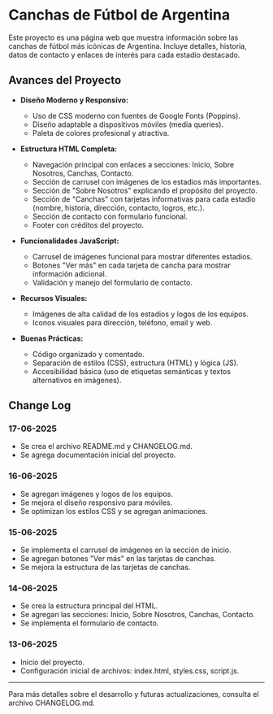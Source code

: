 # Canchas de Fútbol de Argentina

Este proyecto es una página web que muestra información sobre las canchas de fútbol más icónicas de Argentina. Incluye detalles, historia, datos de contacto y enlaces de interés para cada estadio destacado.

## Avances del Proyecto

- **Diseño Moderno y Responsivo:**
  - Uso de CSS moderno con fuentes de Google Fonts (Poppins).
  - Diseño adaptable a dispositivos móviles (media queries).
  - Paleta de colores profesional y atractiva.

- **Estructura HTML Completa:**
  - Navegación principal con enlaces a secciones: Inicio, Sobre Nosotros, Canchas, Contacto.
  - Sección de carrusel con imágenes de los estadios más importantes.
  - Sección de "Sobre Nosotros" explicando el propósito del proyecto.
  - Sección de "Canchas" con tarjetas informativas para cada estadio (nombre, historia, dirección, contacto, logros, etc.).
  - Sección de contacto con formulario funcional.
  - Footer con créditos del proyecto.

- **Funcionalidades JavaScript:**
  - Carrusel de imágenes funcional para mostrar diferentes estadios.
  - Botones "Ver más" en cada tarjeta de cancha para mostrar información adicional.
  - Validación y manejo del formulario de contacto.

- **Recursos Visuales:**
  - Imágenes de alta calidad de los estadios y logos de los equipos.
  - Iconos visuales para dirección, teléfono, email y web.

- **Buenas Prácticas:**
  - Código organizado y comentado.
  - Separación de estilos (CSS), estructura (HTML) y lógica (JS).
  - Accesibilidad básica (uso de etiquetas semánticas y textos alternativos en imágenes).

## Change Log

### 17-06-2025
- Se crea el archivo README.md y CHANGELOG.md.
- Se agrega documentación inicial del proyecto.

### 16-06-2025
- Se agregan imágenes y logos de los equipos.
- Se mejora el diseño responsivo para móviles.
- Se optimizan los estilos CSS y se agregan animaciones.

### 15-06-2025
- Se implementa el carrusel de imágenes en la sección de inicio.
- Se agregan botones "Ver más" en las tarjetas de canchas.
- Se mejora la estructura de las tarjetas de canchas.

### 14-06-2025
- Se crea la estructura principal del HTML.
- Se agregan las secciones: Inicio, Sobre Nosotros, Canchas, Contacto.
- Se implementa el formulario de contacto.

### 13-06-2025
- Inicio del proyecto.
- Configuración inicial de archivos: index.html, styles.css, script.js.

---

Para más detalles sobre el desarrollo y futuras actualizaciones, consulta el archivo CHANGELOG.md.
